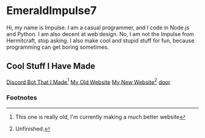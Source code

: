 # EmeraldImpulse7
Hi, my name is Impulse. I am a casual programmer, and I code in Node.js and Python. I am also decent at web design.
No, I am not the Impulse from Hermitcraft, stop asking.
I also make cool and stupid stuff for fun, because programming can get boring sometimes.
## Cool Stuff I Have Made
[Discord Bot That I Made](https://github.com/EmeraldImpulse7/discord-argbot)[^1]
[My Old Website](https://github.com/EmeraldImpulse7/EmeraldImpulse7.github.io-OLD)
[My New Website](https://github.com/EmeraldImpulse7/EmeraldImpulse7.github.io)[^2]
[door](https://github.com/EmeraldImpulse7/door)

### Footnotes
[^1]: This one is really old, I'm currently making a much better website
[^2]: Unfinished.
